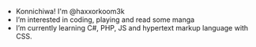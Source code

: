 -  Konnichiwa! I'm @haxxorkoom3k
-  I’m interested in coding, playing and read some manga
-  I’m currently learning C#, PHP, JS and hypertext markup language with CSS.
